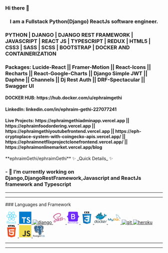 ### Hi there 👋
<!--
**ephraimGethi/ephraimGethi** is a ✨ _special_ ✨ repository because its `README.md` (this file) appears on your GitHub profile.

Here are some ideas to get you started:

--!>
<h3 align="center">I am a Fullstack Python(Django) ReactJs software engineer.</h3>
<h3>PYTHON | DJANGO | DJANGO REST FRAMEWORK | JAVASCRIPT | REACT JS | TYPESCRIPT | REDUX | HTML5 | CSS3 | SASS | SCSS | BOOTSTRAP | DOCKER AND CONTAINERIZATION </h3>
<h3>Packages: Lucide-React || Framer-Motion || React-Icons || Recharts || React-Google-Charts || Django Simple JWT || Daphne || Channels || Dj Rest Auth || DRF-Spectacular || Swagger UI</h3>
<h4>DOCKER HUB: https://hub.docker.com/u/ephraimgethi </h4>
<h4>LinkedIn: linkedin.com/in/ephraim-gethi-227077241 </h4>

<h4>Live Projects: https://ephraimgethiadminapp.vercel.app || https://ephraimfoodordering.vercel.app || https://ephraimgethiyoutubefrontend.vercel.app || https://eph-cryptoplace-system-with-coingecko-apis.vercel.app/ || https://ephraimnetflixprojectclonefrontend.vercel.app/ || https://ephraimonlinemarket.vercel.app/blog</h4>



**ephraimGethi/ephraimGethi** ✨ _Quick Details_ ✨ 

<h3>- 🔭 I’m currently working on Django,DjangoRestFramework,Javascript and ReactJs framework and Typescript</h3>
<hr>
<hr>

### Languages and Framework
 <p align="left"> 
    <a href="https://react.dev/" target="_blank"> 
        <img src="https://raw.githubusercontent.com/devicons/devicon/master/icons/react/react-original-wordmark.svg" alt="react" width="40" height="40"/> 
    </a>
    <a href="https://www.typescriptlang.org/" target="_blank"> 
        <img src="https://raw.githubusercontent.com/devicons/devicon/master/icons/typescript/typescript-original.svg" alt="typescript" width="40" height="40"/> 
    </a>
    <a href="https://www.djangoproject.com/" target="_blank"> 
        <img src="https://cdn.jsdelivr.net/gh/devicons/devicon/icons/django/django-plain.svg" alt="django" width="40" height="40"/> 
    </a> 
    <a href="https://sass-lang.com/" target="_blank"> 
        <img src="https://raw.githubusercontent.com/devicons/devicon/master/icons/sass/sass-original.svg" alt="scss" width="40" height="40"/> 
    </a> 
    <a href="https://getbootstrap.com" target="_blank"> 
        <img src="https://raw.githubusercontent.com/devicons/devicon/master/icons/bootstrap/bootstrap-plain-wordmark.svg" alt="bootstrap" width="40" height="40"/> 
    </a> 
    <a href="https://www.w3schools.com/css/" target="_blank"> 
        <img src="https://raw.githubusercontent.com/devicons/devicon/master/icons/css3/css3-original-wordmark.svg" alt="css3" width="40" height="40"/> 
    </a> 
    <a href="https://www.docker.com/" target="_blank"> 
        <img src="https://raw.githubusercontent.com/devicons/devicon/master/icons/docker/docker-original-wordmark.svg" alt="docker" width="40" height="40"/> 
    </a> 
    <a href="https://www.mysql.com/" target="_blank"> 
        <img src="https://raw.githubusercontent.com/devicons/devicon/master/icons/mysql/mysql-original-wordmark.svg" alt="mysql" width="40" height="40"/> 
    </a>
    <a href="https://git-scm.com/" target="_blank"> 
        <img src="https://www.vectorlogo.zone/logos/git-scm/git-scm-icon.svg" alt="git" width="40" height="40"/> 
    </a>
    <a href="https://heroku.com" target="_blank"> 
        <img src="https://www.vectorlogo.zone/logos/heroku/heroku-icon.svg" alt="heroku" width="40" height="40"/> 
    </a> 
    <a href="https://www.w3.org/html/" target="_blank"> 
        <img src="https://raw.githubusercontent.com/devicons/devicon/master/icons/html5/html5-original-wordmark.svg" alt="html5" width="40" height="40"/> 
    </a> 
    <a href="https://developer.mozilla.org/en-US/docs/Web/JavaScript" target="_blank"> 
        <img src="https://raw.githubusercontent.com/devicons/devicon/master/icons/javascript/javascript-original.svg" alt="javascript" width="40" height="40"/> 
    </a> 
    <a href="https://www.postgresql.org" target="_blank"> 
        <img src="https://raw.githubusercontent.com/devicons/devicon/master/icons/postgresql/postgresql-original-wordmark.svg" alt="postgresql" width="40" height="40"/> 
    </a> 
</p>




<hr>
<hr>
